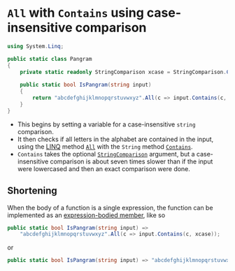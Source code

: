 # `All` with `Contains` using case-insensitive comparison

```csharp
using System.Linq;

public static class Pangram
{
    private static readonly StringComparison xcase = StringComparison.CurrentCultureIgnoreCase;
    
    public static bool IsPangram(string input)
    {
        return "abcdefghijklmnopqrstuvwxyz".All(c => input.Contains(c, xcase));
    }
}
```

- This begins by setting a variable for a case-insensitive `string` comparison.
- It then checks if all letters in the alphabet are contained in the input,
using the [LINQ][linq] method [`All`][all] with the `String` method [`Contains`][contains].
- `Contains` takes the optional [`StringComparison`][stringcomparison] argument,
but a case-insensitive comparison is about seven times slower than if the input were lowercased and then an exact comparison were done.

## Shortening

When the body of a function is a single expression, the function can be implemented as an [expression-bodied member][expression-bodied-member], like so

```csharp
public static bool IsPangram(string input) =>
    "abcdefghijklmnopqrstuvwxyz".All(c => input.Contains(c, xcase));
```

or

```csharp
public static bool IsPangram(string input) => "abcdefghijklmnopqrstuvwxyz".All(c => input.Contains(c, xcase));
```

[linq]: https://learn.microsoft.com/en-us/dotnet/csharp/programming-guide/concepts/linq/
[all]: https://learn.microsoft.com/en-us/dotnet/api/system.linq.enumerable.all
[contains]: https://learn.microsoft.com/en-us/dotnet/api/system.string.contains
[stringcomparison]: https://learn.microsoft.com/en-us/dotnet/api/system.stringcomparison
[expression-bodied-member]: https://learn.microsoft.com/en-us/dotnet/csharp/programming-guide/statements-expressions-operators/expression-bodied-members
